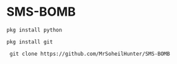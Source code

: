 # SMS-BOMB

` pkg install python `

` pkg install git `

` git clone https://github.com/MrSoheilHunter/SMS-BOMB`
